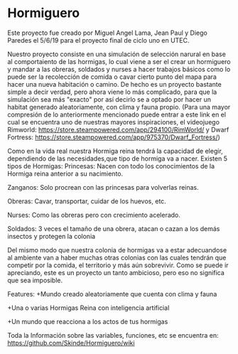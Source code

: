 # Hormiguero
Este proyecto fue creado por Miguel Angel Lama, Jean Paul y Diego Paredes el 5/6/19
para el proyecto final de ciclo uno en UTEC. 

Nuestro proyecto consiste en una simulación de selección narural en base al comportaiento de las hormigas, lo cual viene a ser el crear un hormiguero y mandar a las obreras, soldados y nurses a hacer trabajos básicos como lo puede ser la recolección de comida o cavar cierto punto del mapa para hacer una nueva habitación o camino. De hecho es un proyecto bastante simple a decir verdad, pero ahora viene lo más complicado, para que la simulación sea más "exacto" por así decirlo se a optado por hacer un habitat generado aleatoriamente, con clima y fauna propio. (Para una mayor compresión de lo anteriormente mencionado puede entrar a este link en el cual se encuentra uno de nuestras mayores inspiraciones, el videojuego Rimworld: https://store.steampowered.com/app/294100/RimWorld/ y Dwarf Fortress: https://store.steampowered.com/app/975370/Dwarf_Fortress/)

Como en la vida real nuestra Hormiga reina tendrá la capacidad de elegir, dependiendo de las necesidades,que tipo de hormiga va a nacer.
Existen 5 tipos de Hormigas:
Princesas: Nacen con todo los conocimientos de la Hormiga reina anterior a su nacimiento.

Zanganos: Solo procrean con las princesas para volverlas reinas.

Obreras: Cavar, transportar, cuidar de los huevos, etc.

Nurses: Como las obreras pero con crecimiento acelerado.

Soldados: 3 veces el tamaño de una obrera, atacan o cazan a los demás insectos y protegen la colonia


Del mismo modo que nuestra colonia de hormigas va a estar adecuandose al ambiente van a haber muchas otras colonias con las cuales tendrán que competir por la comida, el territorio y más aún sobrevivir. Como se puede ir apreciando, este es un proyecto un tanto ambicioso, pero eso no significa que sea imposible.

Features:
+Mundo creado aleatoriamente que cuenta con clima y fauna

+Una o varias Hormigas Reina con inteligencia artificial

+Un mundo que reacciona a los actos de tus hormigas

Toda la Información sobre las variables, funciones, etc se encuentra en:
https://github.com/Skinde/Hormiguero/wiki
